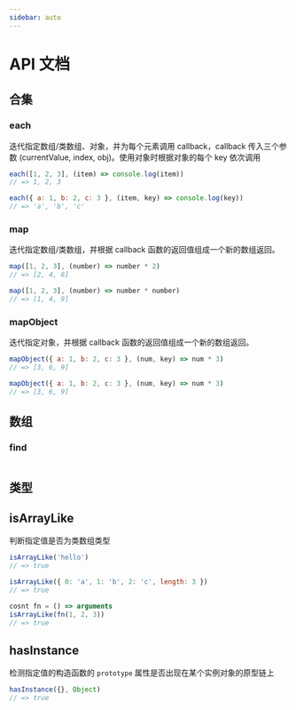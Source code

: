 ```yaml
---
sidebar: auto
---
```


# API 文档

## 合集

### each <Synta text="each(array, callback)" />

迭代指定数组/类数组、对象，并为每个元素调用 callback，callback 传入三个参数 (currentValue, index, obj)。使用对象时根据对象的每个 key 依次调用

```js
each([1, 2, 3], (item) => console.log(item))
// => 1, 2, 3

each({ a: 1, b: 2, c: 3 }, (item, key) => console.log(key))
// => 'a', 'b', 'c'
```

### map <Synta text="map(array, callback) " />

迭代指定数组/类数组，并根据 callback 函数的返回值组成一个新的数组返回。

```js
map([1, 2, 3], (number) => number * 2)
// => [2, 4, 6]

map([1, 2, 3], (number) => number * number)
// => [1, 4, 9]
```

### mapObject <Synta text="mapObject(object, callback)" />

迭代指定对象，并根据 callback 函数的返回值组成一个新的数组返回。

```js
mapObject({ a: 1, b: 2, c: 3 }, (num, key) => num * 3)
// => [3, 6, 9]

mapObject({ a: 1, b: 2, c: 3 }, (num, key) => num * 3)
// => [3, 6, 9]
```



## 数组

### find <Synta text="find(array, callback)" />

```js

```


## 类型

## isArrayLike <Synta text="isArrayLike(value)" />

判断指定值是否为类数组类型

```js
isArrayLike('hello')
// => true

isArrayLike({ 0: 'a', 1: 'b', 2: 'c', length: 3 })
// => true

cosnt fn = () => arguments
isArrayLike(fn(1, 2, 3))
// => true
```

## hasInstance <Synta text="hasInstance(value, constructor)" />

检测指定值的构造函数的 `prototype` 属性是否出现在某个实例对象的原型链上

```js
hasInstance({}, Object)
// => true
```